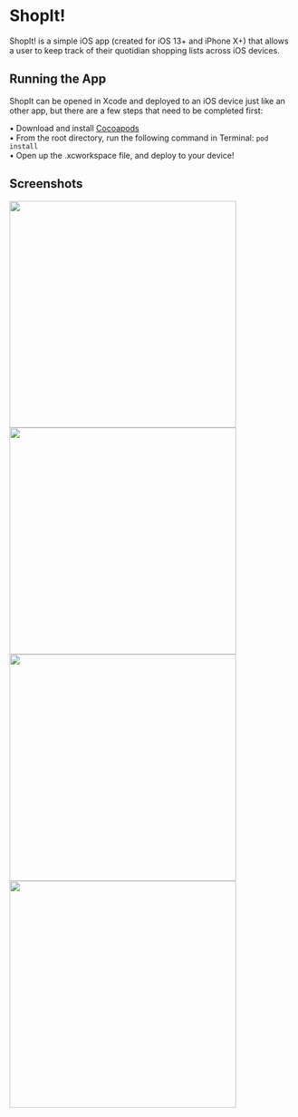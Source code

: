 # ShopIt!

ShopIt! is a simple iOS app (created for iOS 13+ and iPhone X+) that allows a user to keep track of their quotidian shopping lists across iOS devices.

## Running the App

ShopIt can be opened in Xcode and deployed to an iOS device just like an other app, but there are a few steps that need to be completed first:

• Download and install [Cocoapods](http://cocoapods.org/)  
• From the root directory, run the following command in Terminal: `pod install`  
• Open up the .xcworkspace file, and deploy to your device!

## Screenshots

<img src="Screenshots/login.png" width="400"> <img src="Screenshots/lists.png" width="400">
<img src="Screenshots/sunday_list.png" width="400"> <img src="Screenshots/account.png" width="400">
